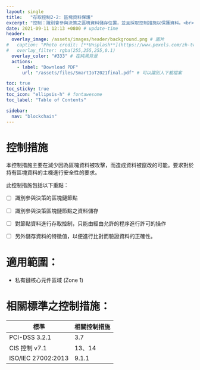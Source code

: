```yaml
---
layout: single
title:   "存取控制2-2: 區塊資料保護"
excerpt: "控制：識別會參與決策之區塊資料儲存位置，並且採取控制措施以保護資料。<br><br>是否為區塊鏈特有安全控制：是" 
date: 2021-09-11 12:13 +0800 # update-time
header:
  overlay_image: /assets/images/header/background.png # 圖片
#   caption: "Photo credit: [**Unsplash**](https://www.pexels.com/zh-tw/search/earth/)" # 可以表示圖片來源
#   overlay_filter: rgba(255,255,255,0.1)
  overlay_color: "#333" # 在純黑背景
  actions:
    - label: "Download PDF"
      url: "/assets/files/SmartIoT2021final.pdf" # 可以讓別人下載檔案

toc: true
toc_sticky: true
toc_icon: "ellipsis-h" # fontawesome
toc_label: "Table of Contents"

sidebar:
  nav: "blockchain"
---
```


# 控制措施
本控制措施主要在減少因為區塊資料被攻擊，而造成資料被竄改的可能。要求對於持有區塊資料的主機進行安全性的要求。

此控制措施包括以下重點：
- [ ] 識別參與決策的區塊鏈節點
- [ ] 識別參與決策區塊鏈節點之資料儲存
- [ ] 對節點資料進行存取控制，只能由經由允許的程序進行許可的操作
- [ ] 另外儲存資料的特徵值，以便進行比對而驗證資料的正確性。


# 適用範圍：
- 私有鏈核心元件區域 (Zone 1)

# 相關標準之控制措施：

| 標準               | 相關控制措施 |
| ------------------ | ------------ |
| PCI-DSS  3.2.1     | 3.7          |
| CIS 控制 v7.1      | 13、14       |
| ISO/IEC 27002:2013 | 9.1.1        |
